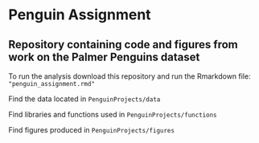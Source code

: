 # Penguin Assignment

## Repository containing code and figures from work on the Palmer Penguins dataset


To run the analysis download this repository and run the Rmarkdown file: ```"penguin_assignment.rmd"```


Find the data located in `PenguinProjects/data`

Find libraries and functions used in `PenguinProjects/functions`

Find figures produced in `PenguinProjects/figures`
